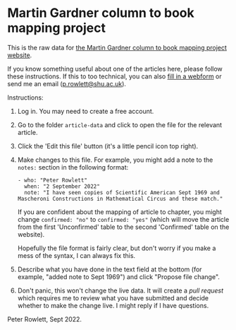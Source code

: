 # Martin Gardner column to book mapping project

This is the raw data for [the Martin Gardner column to book mapping project website](https://peterrowlett.net/gardner-index/).

If you know something useful about one of the articles here, please follow these instructions. If this to too technical, you can also [fill in a webform](https://forms.gle/SgZhhDYw9L5xJBUp7) or send me an email (p.rowlett@shu.ac.uk).

Instructions:

1. Log in. You may need to create a free account.
2. Go to the folder `article-data` and click to open the file for the relevant article.
3. Click the 'Edit this file' button (it's a little pencil icon top right).
4. Make changes to this file. For example, you might add a note to the `notes:` section in the following format:
    ```
    - who: "Peter Rowlett"
      when: "2 September 2022"
      note: "I have seen copies of Scientific American Sept 1969 and Mascheroni Constructions in Mathematical Circus and these match."
    ```

    If you are confident about the mapping of article to chapter, you might change `confirmed: "no"` to `confirmed: "yes"` (which will move the article from the first 'Unconfirmed' table to the second 'Confirmed' table on the website).

    Hopefully the file format is fairly clear, but don't worry if you make a mess of the syntax, I can always fix this.
5. Describe what you have done in the text field at the bottom (for example, "added note to Sept 1969") and click "Propose file change".
6. Don't panic, this won't change the live data. It will create a *pull request* which requires me to review what you have submitted and decide whether to make the change live. I might reply if I have questions.

Peter Rowlett, Sept 2022.

